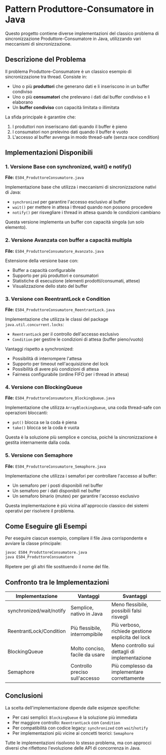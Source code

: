 # Pattern Produttore-Consumatore in Java

Questo progetto contiene diverse implementazioni del classico problema di sincronizzazione Produttore-Consumatore in Java, utilizzando vari meccanismi di sincronizzazione.

## Descrizione del Problema

Il problema Produttore-Consumatore è un classico esempio di sincronizzazione tra thread. Consiste in:

- Uno o più **produttori** che generano dati e li inseriscono in un buffer condiviso
- Uno o più **consumatori** che prelevano i dati dal buffer condiviso e li elaborano
- Un **buffer condiviso** con capacità limitata o illimitata

La sfida principale è garantire che:
1. I produttori non inseriscano dati quando il buffer è pieno
2. I consumatori non prelevino dati quando il buffer è vuoto
3. L'accesso al buffer avvenga in modo thread-safe (senza race condition)

## Implementazioni Disponibili

### 1. Versione Base con synchronized, wait() e notify()

**File:** `ES04_ProduttoreConsumatore.java`

Implementazione base che utilizza i meccanismi di sincronizzazione nativi di Java:
- `synchronized` per garantire l'accesso esclusivo al buffer
- `wait()` per mettere in attesa i thread quando non possono procedere
- `notify()` per risvegliare i thread in attesa quando le condizioni cambiano

Questa versione implementa un buffer con capacità singola (un solo elemento).

### 2. Versione Avanzata con buffer a capacità multipla

**File:** `ES04_ProduttoreConsumatore_Avanzato.java`

Estensione della versione base con:
- Buffer a capacità configurabile
- Supporto per più produttori e consumatori
- Statistiche di esecuzione (elementi prodotti/consumati, attese)
- Visualizzazione dello stato del buffer

### 3. Versione con ReentrantLock e Condition

**File:** `ES04_ProduttoreConsumatore_ReentrantLock.java`

Implementazione che utilizza le classi del package `java.util.concurrent.locks`:
- `ReentrantLock` per il controllo dell'accesso esclusivo
- `Condition` per gestire le condizioni di attesa (buffer pieno/vuoto)

Vantaggi rispetto a synchronized:
- Possibilità di interrompere l'attesa
- Supporto per timeout nell'acquisizione del lock
- Possibilità di avere più condizioni di attesa
- Fairness configurabile (ordine FIFO per i thread in attesa)

### 4. Versione con BlockingQueue

**File:** `ES04_ProduttoreConsumatore_BlockingQueue.java`

Implementazione che utilizza `ArrayBlockingQueue`, una coda thread-safe con operazioni bloccanti:
- `put()` blocca se la coda è piena
- `take()` blocca se la coda è vuota

Questa è la soluzione più semplice e concisa, poiché la sincronizzazione è gestita internamente dalla coda.

### 5. Versione con Semaphore

**File:** `ES04_ProduttoreConsumatore_Semaphore.java`

Implementazione che utilizza i semafori per controllare l'accesso al buffer:
- Un semaforo per i posti disponibili nel buffer
- Un semaforo per i dati disponibili nel buffer
- Un semaforo binario (mutex) per garantire l'accesso esclusivo

Questa implementazione è più vicina all'approccio classico dei sistemi operativi per risolvere il problema.

## Come Eseguire gli Esempi

Per eseguire ciascun esempio, compilare il file Java corrispondente e avviare la classe principale:

```bash
javac ES04_ProduttoreConsumatore.java
java ES04_ProduttoreConsumatore
```

Ripetere per gli altri file sostituendo il nome del file.

## Confronto tra le Implementazioni

| Implementazione | Vantaggi | Svantaggi |
|-----------------|----------|------------|
| synchronized/wait/notify | Semplice, nativo in Java | Meno flessibile, possibili falsi risvegli |
| ReentrantLock/Condition | Più flessibile, interrompibile | Più verboso, richiede gestione esplicita del lock |
| BlockingQueue | Molto conciso, facile da usare | Meno controllo sui dettagli di implementazione |
| Semaphore | Controllo preciso sull'accesso | Più complesso da implementare correttamente |

## Conclusioni

La scelta dell'implementazione dipende dalle esigenze specifiche:

- Per casi semplici: `BlockingQueue` è la soluzione più immediata
- Per maggiore controllo: `ReentrantLock` con `Condition`
- Per compatibilità con codice legacy: `synchronized` con `wait`/`notify`
- Per implementazioni più vicine ai concetti teorici: `Semaphore`

Tutte le implementazioni risolvono lo stesso problema, ma con approcci diversi che riflettono l'evoluzione delle API di concorrenza in Java.